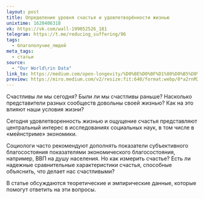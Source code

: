 ```yaml
---
layout: post
title: Определение уровня счастья и удовлетворённости жизнью
unixtime: 1620406318
vk: https://vk.com/wall-199052526_181
telegram: https://t.me/reducing_suffering/96
tags:
  - благополучие_людей
meta_tags:
  - статьи
source:
  - "Our World\rin Data"
link_to: https://medium.com/open-longevity/%D0%BE%D0%BF%D1%80%D0%B5%D0%B4%D0%B5%D0%BB%D0%B5%D0%BD%D0%B8%D0%B5-%D1%83%D1%80%D0%BE%D0%B2%D0%BD%D1%8F-%D1%81%D1%87%D0%B0%D1%81%D1%82%D1%8C%D1%8F-%D0%B8-%D1%83%D0%B4%D0%BE%D0%B2%D0%BB%D0%B5%D1%82%D0%B2%D0%BE%D1%80%D1%91%D0%BD%D0%BD%D0%BE%D1%81%D1%82%D0%B8-%D0%B6%D0%B8%D0%B7%D0%BD%D1%8C%D1%8E-7c299078109d
preview: https://miro.medium.com/v2/resize:fit:640/format:webp/0*a2rnM2NygKn3WG-t.jpg
---
```

Счастливы ли мы сегодня? Были ли мы счастливы раньше? Насколько представители разных сообществ довольны своей жизнью? Как на это влияют наши условия жизни?

Сегодня удовлетворенность жизнью и ощущение счастья представляют центральный интерес в исследованиях социальных наук, в том числе в «мейнстриме» экономики.

Социологи часто рекомендуют дополнять показатели субъективного благосостояния показателями экономического благосостояния, например, ВВП на душу населения. Но как измерить счастье? Есть ли надежные сравнительные характеристики счастья, способные объяснить, что делает нас счастливыми?

В статье обсуждаются теоретические и эмпирические данные, которые помогут ответить на эти вопросы.